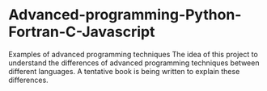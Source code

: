 # Advanced-programming-Python-Fortran-C-Javascript
Examples of advanced programming techniques
The idea of this project to understand the differences of advanced programming techniques between different languages. 
A tentative book is being written to explain these differences.  
